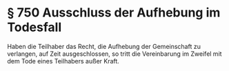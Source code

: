 # § 750 Ausschluss der Aufhebung im Todesfall
Haben die Teilhaber das Recht, die Aufhebung der Gemeinschaft zu verlangen, auf Zeit ausgeschlossen, so tritt die Vereinbarung im Zweifel mit dem Tode eines Teilhabers außer Kraft.